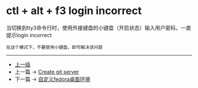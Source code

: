 # ctl + alt + f3 login incorrect

当切换到tty3命令行时，使用外接键盘的小键盘（开启状态）输入用户密码，一直提示login incorrect

```
在这个模式下，不要使用小键盘，即可解决该问题
```


---
- [上一级](README.md)
- 上一篇 -> [Create git server](createGitServer.md)
- 下一篇 -> [自定义fedora桌面环境](custom_desktop_env.md)
